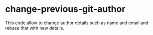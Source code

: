# change-previous-git-author
This code allow to change author details such as name and email and rebase that with new details.
